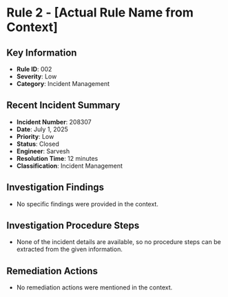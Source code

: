 # Rule 2 - [Actual Rule Name from Context]

## Key Information
- **Rule ID**: 002
- **Severity**: Low
- **Category**: Incident Management

## Recent Incident Summary
- **Incident Number**: 208307
- **Date**: July 1, 2025
- **Priority**: Low
- **Status**: Closed
- **Engineer**: Sarvesh
- **Resolution Time**: 12 minutes
- **Classification**: Incident Management

## Investigation Findings
- No specific findings were provided in the context.

## Investigation Procedure Steps
- None of the incident details are available, so no procedure steps can be extracted from the given information.

## Remediation Actions
- No remediation actions were mentioned in the context.